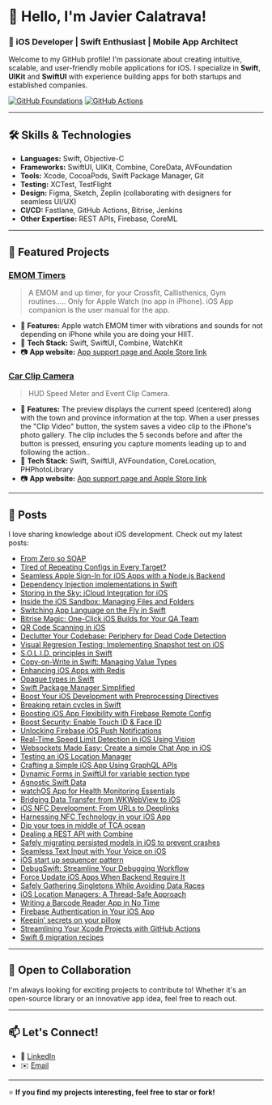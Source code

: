 # 👋 Hello, I'm Javier Calatrava!  

### 🚀 iOS Developer | Swift Enthusiast | Mobile App Architect  

Welcome to my GitHub profile! I'm passionate about creating intuitive, scalable, and user-friendly mobile applications for iOS. I specialize in **Swift**, **UIKit** and **SwiftUI** with experience building apps for both startups and established companies.  

[![GitHub Foundations](https://img.shields.io/badge/GitHub%20Foundations-Certified-blue)](https://www.credly.com/badges/a528f5c3-8e16-452d-aa16-6790821fc4bc/public_url)
[![GitHub Actions](https://img.shields.io/badge/GitHub%20Actions-Certified-blue)](https://www.credly.com/badges/346378c7-9a68-4df1-a2ba-1b28dbefeb11/public_url)

---

## 🛠️ Skills & Technologies  
- **Languages:** Swift, Objective-C  
- **Frameworks:** SwiftUI, UIKit, Combine, CoreData, AVFoundation  
- **Tools:** Xcode, CocoaPods, Swift Package Manager, Git  
- **Testing:** XCTest, TestFlight  
- **Design:** Figma, Sketch, Zeplin (collaborating with designers for seamless UI/UX)  
- **CI/CD:** Fastlane, GitHub Actions, Bitrise, Jenkins
- **Other Expertise:** REST APIs, Firebase, CoreML

---

## 📱 Featured Projects  

### **[EMOM Timers](https://github.com/JaCaLla/RoundTimer)**  
> A EMOM and up timer, for your Crossfit, Callisthenics, Gym routines….. Only for Apple Watch (no app in iPhone).  iOS App companion is the user manual for the app.  
- 🌟 **Features:** Apple watch EMOM timer with vibrations and sounds for not depending on iPhone while you are doing your HIIT.
- 🚀 **Tech Stack:** Swift, SwiftUI, Combine, WatchKit  
- 📷 **App website:** [App support page and Apple Store link](https://javios.eu/emom-timers/)

### **[Car Clip Camera](https://github.com/JaCaLla/SMOC)**  
> HUD Speed Meter and Event Clip Camera.  
- 🌟 **Features:** The preview displays the current speed (centered) along with the town and province information at the top. When a user presses the "Clip Video" button, the system saves a video clip to the iPhone's photo gallery. The clip includes the 5 seconds before and after the button is pressed, ensuring you capture moments leading up to and following the action..
- 🚀 **Tech Stack:** Swift, SwiftUI, AVFoundation, CoreLocation, PHPhotoLibrary
- 📷 **App website:** [App support page and Apple Store link](https://javios.eu/car-clip-camera/)


---

## 📖 Posts

I love sharing knowledge about iOS development. Check out my latest posts:
- [From Zero so SOAP](https://javios.net/2025/05/30/from-zero-to-soap/)
- [Tired of Repeating Configs in Every Target?](https://javios.net/uncategorized/tired-of-repeating/)
- [Seamless Apple Sign-In for iOS Apps with a Node.js Backend](https://javios.net/uncategorized/seamless-apple-sign-in-for-ios/)
- [Dependency Injection implementations in Swift](https://javios.net/architecture/dependency-injection/)
- [Storing in the Sky: iCloud Integration for iOS](https://javios.net/swift/storing-in-the-sky/)
- [Inside the iOS Sandbox: Managing Files and Folders](https://javios.net/uncategorized/inside-the-ios-sandbox/)
- [Switching App Language on the Fly in Swift](https://javios.net/swift/qr-code-scanning-in-ios/)
- [Bitrise Magic: One-Click iOS Builds for Your QA Team](https://javios.net/devops/bitrise-magic-one-click/)
- [QR Code Scanning in iOS](https://javios.net/swift/qr-code-scanning-in-ios/)
- [Declutter Your Codebase: Periphery for Dead Code Detection](https://javios.net/swift/decluter-your-codebase/)
- [Visual Regresion Testing: Implementing Snapshot test on iOS](https://javios.net/test/snapshot-test-on-ios/)
- [S.O.L.I.D. principles in Swift](https://javios.net/uncategorized/solid-principles-in-swift/)
- [Copy-on-Write in Swift: Managing Value Types](https://javios.net/swift/copy-on-write-in-swift-managing-value-types/)
- [Enhancing iOS Apps with Redis](https://javios.net/swift/enhancing-ios-apps-with-redis/)
- [Opaque types in Swift](https://javios.net/swift/opaque-types-in-swift//)
- [Swift Package Manager Simplified](https://javios.net/swift/swift-package-manager-simplified/) 
- [Boost Your iOS Development with Preprocessing Directives](https://javios.net/swift/boost-your-ios-development-with-preprocessing-directives/)
- [Breaking retain cycles in Swift](https://javios.net/uncategorized/breaking-retain-cycles-in-swift/)
- [Boosting iOS App Flexibility with Firebase Remote Config](https://javios.net/swift/boosting-ios-app-flexibility-with-firebase-remote-config/) 
- [Boost Security: Enable Touch ID & Face ID](https://javios.net/swift/boost-security-enable-touch-id-face-id/)
- [Unlocking Firebase iOS Push Notifications](https://javios.net/swift/unlocking-firebase-ios-push-notifications/) 
- [Real-Time Speed Limit Detection in iOS Using Vision](https://javios.net/swift/real-time-speed-limit-detection-in-ios-using-vision/)
- [Websockets Made Easy: Create a simple Chat App in iOS](https://javios.net/swift/websockets-made-easy-create-a-simple-chat-app-in-ios/) 
- [Testing an iOS Location Manager](https://javios.net/test/testing-an-ios-location-manager/)
- [Crafting a Simple iOS App Using GraphQL APIs](https://javios.net/uncategorized/crafting-a-simple-ios-app-using-graphql-apis/)  
- [Dynamic Forms in SwiftUI for variable section type](https://javios.net/uncategorized/dynamic-forms-in-swiftui-for-variable-section-type/)
- [Agnostic Swift Data](https://javios.net/swift/agnostic-swift-data/)
- [watchOS App for Health Monitoring Essentials](https://javios.net/swift/watchos-app-for-health-monitoring-essentials/)
- [Bridging Data Transfer from WKWebView to iOS](https://javios.net/swift/bridging-data-transfer-from-wkwebview-to-ios/)
- [iOS NFC Development: From URLs to Deeplinks](https://javios.net/uncategorized/ios-nfc-development-from-urls-to-deeplinks/)
- [Harnessing NFC Technology in your iOS App](https://javios.net/swift/harnessing-nfc-technology-in-your-ios-app/)
- [Dip your toes in middle of TCA ocean](https://javios.net/swift/dip-your-toes-in-middle-of-tca-ocean/)
- [Dealing a REST API with Combine](https://javios.net/swift/dealing-a-rest-api-with-combine/)
- [Safely migrating persisted models in iOS to prevent crashes](https://javios.net/swift/safely-migrating-persisted-models-in-ios-to-prevent-crashes/)
- [Seamless Text Input with Your Voice on iOS](https://javios.net/swift/seamless-text-input-with-your-voice-on-ios/)
- [iOS start up sequencer pattern](https://javios.net/swift/ios-start-up-sequencer-pattern/)
- [DebugSwift: Streamline Your Debugging Workflow](https://javios.net/uncategorized/debugswift-streamline-your-debugging-workflow/)
- [Force Update iOS Apps When Backend Require It](https://javios.net/swift/force-update-ios-apps-when-backend-require-it/)
- [Safely Gathering Singletons While Avoiding Data Races](https://javios.net/swift/safely-gathering-singletons-while-avoiding-data-races/)
- [iOS Location Managers: A Thread-Safe Approach](https://javios.net/swift/ios-location-managers-a-thread-safe-approach/)
- [Writing a Barcode Reader App in No Time](https://javios.net/swift/writing-a-barcode-reader-app-in-no-time/)
- [Firebase Authentication in Your iOS App](https://javios.net/github/firebase-authentication-in-your-ios-app/)
- [Keepin’ secrets on your pillow](https://javios.net/xcode/keepin-secrets-on-your-pillow/)
- [Streamlining Your Xcode Projects with GitHub Actions](https://javios.net/github/streamlining-your-xcode-projects-with-github-actions/)
- [Swift 6 migration recipes](https://javios.net/swift/swift-6-migration-recipes/)

---

## 🎯 Open to Collaboration  

I'm always looking for exciting projects to contribute to! Whether it's an open-source library or an innovative app idea, feel free to reach out.  

---

## 📫 Let's Connect!  
- 💼 [LinkedIn](https://www.linkedin.com/in/javier-calatrava-3abb857/)  
- ✉️ [Email](javi.calatrava@gmail.com)  

---

⭐ **If you find my projects interesting, feel free to star or fork!**  
